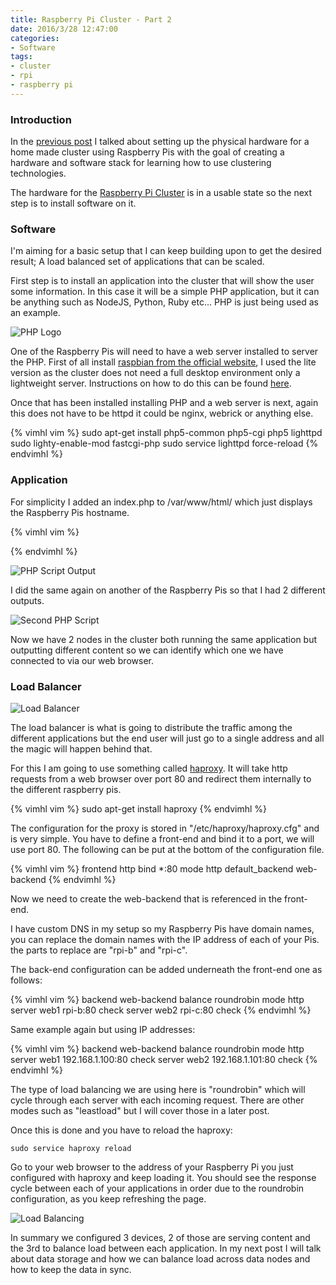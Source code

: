 ```yaml
---
title: Raspberry Pi Cluster - Part 2
date: 2016/3/28 12:47:00
categories:
- Software
tags:
- cluster
- rpi
- raspberry pi
---
```

### Introduction

In the [previous post](/2016/03/25/rpi-cluster/) I talked about setting up the physical hardware for a home made cluster using Raspberry Pis with the goal of creating a hardware and software stack for learning how to use clustering technologies.

The hardware for the [Raspberry Pi Cluster](/2016/03/25/rpi-cluster/) is in a usable state so the next step is to install software on it.

### Software

I'm aiming for a basic setup that I can keep building upon to get the desired result; A load balanced set of applications that can be scaled.

First step is to install an application into the cluster that will show the user some information.  In this case it will be a simple PHP application, but it can be anything such as NodeJS, Python, Ruby etc...
PHP is just being used as an example.

![PHP Logo](/images/rpi/php.svg "PHP Logo")

One of the Raspberry Pis will need to have a web server installed to server the PHP.  First of all install [raspbian from the official website](https://www.raspberrypi.org/downloads/raspbian/), I used the lite version as the cluster does not need a full desktop environment only a lightweight server.  Instructions on how to do this can be found [here](https://www.raspberrypi.org/documentation/installation/installing-images/README.md).

Once that has been installed installing PHP and a web server is next, again this does not have to be httpd it could be nginx, webrick or anything else.

{% vimhl vim %}
  sudo apt-get install php5-common php5-cgi php5 lighttpd
  sudo lighty-enable-mod fastcgi-php
  sudo service lighttpd force-reload
{% endvimhl %}

### Application

For simplicity I added an index.php to /var/www/html/ which just displays the Raspberry Pis hostname.

{% vimhl vim %}
  <?php print_r(gethostname()); ?>
{% endvimhl %}

![PHP Script Output](/images/rpi/rpi-c.png "PHP Script Output")

I did the same again on another of the Raspberry Pis so that I had 2 different outputs.

![Second PHP Script](/images/rpi/rpi-b-c.png "Second PHP Script")

Now we have 2 nodes in the cluster both running the same application but outputting different content so we can identify which one we have connected to via our web browser.

### Load Balancer

![Load Balancer](/images/rpi/load-balance.svg "Load Balancer")

The load balancer is what is going to distribute the traffic among the different applications but the end user will just go to a single address and all the magic will happen behind that.

For this I am going to use something called [haproxy](http://www.haproxy.org/#desc).  It will take http requests from a web browser over port 80 and redirect them internally to the different raspberry pis.

{% vimhl vim %}
  sudo apt-get install haproxy
{% endvimhl %}

The configuration for the proxy is stored in "/etc/haproxy/haproxy.cfg" and is very simple.  You have to define a front-end and bind it to a port, we will use port 80.  The following can be put at the bottom of the configuration file.

{% vimhl vim %}
  frontend http
    bind *:80
    mode http
    default_backend web-backend
{% endvimhl %}

Now we need to create the web-backend that is referenced in the front-end.

I have custom DNS in my setup so my Raspberry Pis have domain names, you can replace the domain names with the IP address of each of your Pis.
the parts to replace are "rpi-b" and "rpi-c".

The back-end configuration can be added underneath the front-end one as follows:

{% vimhl vim %}
  backend web-backend
    balance roundrobin
    mode http
    server web1 rpi-b:80 check
    server web2 rpi-c:80 check
{% endvimhl %}

Same example again but using IP addresses:

{% vimhl vim %}
  backend web-backend
    balance roundrobin
    mode http
    server web1 192.168.1.100:80 check
    server web2 192.168.1.101:80 check
{% endvimhl %}

The type of load balancing we are using here is "roundrobin" which will cycle through each server with each incoming request.  There are other modes such as "leastload" but I will cover those in a later post.

Once this is done and you have to reload the haproxy:

```sudo service haproxy reload```

Go to your web browser to the address of your Raspberry Pi you just configured with haproxy and keep loading it.  You should see the response cycle between each of your applications in order due to the roundrobin configuration, as you keep refreshing the page.

![Load Balancing](/images/rpi/rpi.gif "Load Balancing")

In summary we configured 3 devices, 2 of those are serving content and the 3rd to balance load between each application.  In my next post I will talk about data storage and how we can balance load across data nodes and how to keep the data in sync.

